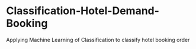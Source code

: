 # Classification-Hotel-Demand-Booking
Applying Machine Learning of Classification to classify hotel booking order
